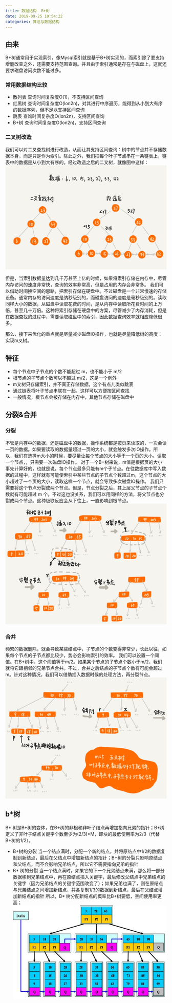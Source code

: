 ```yaml
---
title: 数据结构--B+树
date: 2019-09-25 10:54:22
categories: 算法与数据结构
---
```

## 由来
B+树通常用于实现索引，像Mysql索引就是基于B+树实现的，而索引除了要支持增删改查之外，还需要支持范围查询。并且由于索引通常是存在与磁盘上，这就还要求磁盘访问次数不能过多。

### 常用数据结构比较
* 散列表
查询时间复杂度O(1)，不支持区间查询
* 红黑树
查询时间复杂度O(lon2n)，对其进行中序遍历，能得到从小到大有序的数据序列，但不足以支持区间查询
* 跳表
查询时间复杂度O(lon2n)，支持区间查询
* B+树
查询时间复杂度O(lon2n)，支持区间查询

### 二叉树改造
我们可以对二叉查找树进行改造，从而让其支持区间查询：树中的节点并不存储数据本身，而是只是作为索引。除此之外，我们把每个叶子节点串在一条链表上，链表中的数据是从小到大有序的。经过改造之后的二叉树，就像图中这样：
![二叉查找树改造示例](/images/algorithm/二叉查找树改造示例.jpg)

但是，当索引数据量达到几千万甚至上亿的时候，如果将索引存储在内存中，尽管内存访问的速度非常快，查询的效率非常高，但是占用的内存会非常多。
我们可以借助时间换空间的思路，把索引存储在硬盘中。不过磁盘是一个非常慢速的存储设备。通常内存的访问速度是纳秒级别的，而磁盘访问的速度是毫秒级别的。读取同样大小的数据，从磁盘中读取花费的时间，是从内存中读取所花费时间的上万倍，甚至几十万倍。这种将索引存储在硬盘中的方案，尽管减少了内存消耗，但是在数据查找的过程中，需要读取磁盘中的索引，因此数据查询效率就相应降低很多。
                                                            
那么，接下来优化的重点就是尽量减少磁盘IO操作，也就是尽量降低树的高度：实现m叉树。                                          

## 特征
* 每个节点中子节点的个数不能超过 m，也不能小于 m/2
* 根节点的子节点个数可以不超过 m/2，这是一个例外
* m叉树只存储索引，并不真正存储数据，这个有点儿类似跳表
* 通过链表将叶子节点串联在一起，这样可以方便按区间查找
* 一般情况，根节点会被存储在内存中，其他节点存储在磁盘中

## 分裂&合并
### 分裂
不管是内存中的数据，还是磁盘中的数据，操作系统都是按页来读取的，一次会读一页的数据。如果要读取的数据量超过一页的大小，就会触发多次IO操作。所以，我们在选择m大小的时候，要尽量让每个节点的大小等于一个页的大小。读取一个节点，，只需要一次磁盘IO操作。
对于一个B+树来说，m值是根据页的大小事先计算好的，也就是说，每个节点最多只能有m个子节点。在往数据库中写入数据的过程中，这样就有可能使索引中某些节点的子节点个数超过m，这个节点的大小超过了一个页的大小，读取这样一个节点，就会导致多次磁盘IO操作。
我们只需要将这个节点分裂成两个节点。但是，节点分裂之后，其上层父节点的子节点个数就有可能超过 m 个。不过这也没关系，我们可以用同样的方法，将父节点也分裂成两个节点。这种级联反应会从下往上，一直影响到根节点。
![B+树节点分裂示例](/images/algorithm/B+树节点分裂示例.jpg)

### 合并
频繁的数据删除，就会导致某些结点中，子节点的个数变得非常少，长此以往，如果每个节点的子节点都比较少，势必会影响索引的效率。
我们可以设置一个阈值。在B+树中，这个阈值等于m/2。如果某个节点的子节点个数小于m/2，我们就将它跟相邻的兄弟节点合并。不过，合并之后结点的子节点个数有可能会超过m。针对这种情况，我们可以借助插入数据时候的处理方法，再分裂节点。
![B+树节点合并示例](/images/algorithm/B+树节点合并示例.jpg)

## b*树
B* 树是B+树的变体，在B+树的非根和非叶子结点再增加指向兄弟的指针；B*树定义了非叶子结点关键字个数至少为(2/3)*M，即块的最低使用率为2/3（代替B+树的1/2）。

* B+树的分裂
当一个结点满时，分配一个新的结点，并将原结点中1/2的数据复制到新结点，最后在父结点中增加新结点的指针；B+树的分裂只影响原结点和父结点，而不会影响兄弟结点，所以它不需要指向兄弟的指针
* B* 树的分裂
当一个结点满时，如果它的下一个兄弟结点未满，那么将一部分数据移到兄弟结点中，再在原结点插入关键字，最后修改父结点中兄弟结点的关键字（因为兄弟结点的关键字范围改变了）；如果兄弟也满了，则在原结点与兄弟结点之间增加新结点，并各复制1/3的数据到新结点，最后在父结点增加新结点的指针
所以，B* 树分配新结点的概率比B+树要低，空间使用率更高；
![B星树示例](/images/algorithm/B星树示例.jpg)
